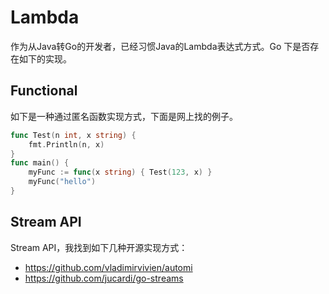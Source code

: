 # Lambda

作为从Java转Go的开发者，已经习惯Java的Lambda表达式方式。Go 下是否存在如下的实现。

## Functional

如下是一种通过匿名函数实现方式，下面是网上找的例子。

```go
func Test(n int, x string) {
    fmt.Println(n, x)
}
func main() {
    myFunc := func(x string) { Test(123, x) }
    myFunc("hello")
}
```

## Stream API

Stream API，我找到如下几种开源实现方式：

- https://github.com/vladimirvivien/automi
- https://github.com/jucardi/go-streams



